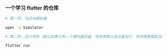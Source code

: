 ### 一个学习 flutter 的仓库

```bash
# 第一步，先启动模拟器

open -a Simulator
```

```bash
# 第二步，运行项目（默认如果只有一个模拟器设备，则会直接以该设备运行，否则需要指定设备 flutter run -d <device_id>）

flutter run
```
